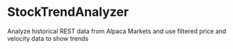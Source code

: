 # StockTrendAnalyzer
Analyze historical REST data from Alpaca Markets and use filtered price and velocity data to show trends
